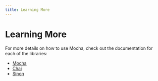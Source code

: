 ```yaml
---
title: Learning More
---
```


# Learning More

For more details on how to use Mocha, check out the documentation for each of the libraries:

- [Mocha][mocha]
- [Chai][chai]
- [Sinon][sinon]

[mocha]: https://mochajs.org/#table-of-contents
[chai]: https://www.chaijs.com/guide/
[sinon]: https://sinonjs.org/#get-started
